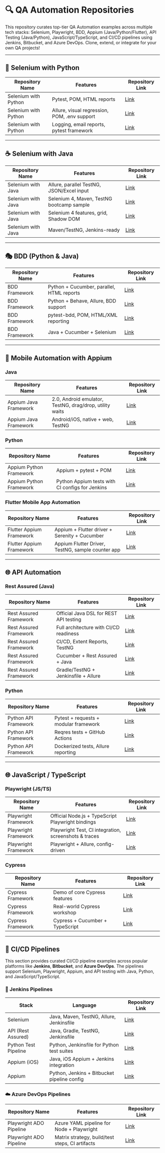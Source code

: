 
# 🔍 QA Automation Repositories

This repository curates top-tier QA Automation examples across multiple tech stacks: Selenium, Playwright, BDD, Appium (Java/Python/Flutter), API Testing (Java/Python), JavaScript/TypeScript, and CI/CD pipelines using Jenkins, Bitbucket, and Azure DevOps. Clone, extend, or integrate for your own QA projects!

---

## 🐍 Selenium with Python

| Repository Name                    | Features                                                | Repository Link                                                        |
|-----------------------------------|--------------------------------------------------------|-----------------------------------------------------------------------|
| Selenium with Python              | Pytest, POM, HTML reports                               | [Link](https://github.com/ChristianAA/selenium-python-example)         |
| Selenium with Python              | Allure, visual regression, POM, .env support           | [Link](https://github.com/nirtal85/Selenium-Python-Example)            |
| Selenium with Python              | Logging, email reports, pytest framework               | [Link](https://github.com/jagwithyou/automation-testing-python-selenium)|

---

## ☕ Selenium with Java

| Repository Name                    | Features                                                | Repository Link                                                        |
|-----------------------------------|--------------------------------------------------------|-----------------------------------------------------------------------|
| Selenium with Java                | Allure, parallel TestNG, JSON/Excel input              | [Link](https://github.com/anhtester/AutomationFrameworkSelenium)       |
| Selenium with Java                | Selenium 4, Maven, TestNG bootcamp sample              | [Link](https://github.com/nadvolod/selenium-java)                      |
| Selenium with Java                | Selenium 4 features, grid, Shadow DOM                  | [Link](https://github.com/mfaisalkhatri/selenium4poc)                  |
| Selenium with Java                | Maven/TestNG, Jenkins-ready                            | [Link](https://github.com/jmr85/saucedemo-selenium-java)               |
  
---

## 🎭 BDD (Python & Java)

| Repository Name                    | Features                                                | Repository Link                                                        |
|-----------------------------------|--------------------------------------------------------|-----------------------------------------------------------------------|
| BDD Framework                      | Python + Cucumber, parallel, HTML reports              | [Link](https://github.com/vinaykumarvvs/sample-selenium-python-cucumber-framework) |
| BDD Framework                      | Python + Behave, Allure, BDD support                  | [Link](https://github.com/andreasneuber/python-cucumber-selenium-example) |
| BDD Framework                      | pytest-bdd, POM, HTML/XML reporting                   | [Link](https://github.com/monil20/pytest-bdd-with-selenium)            |
| BDD Framework                      | Java + Cucumber + Selenium                            | [Link](https://github.com/PublioElio/selenium-cucumber-BDD)            |

---

## 🤖 Mobile Automation with Appium

### Java

| Repository Name                    | Features                                                | Repository Link                                                        |
|-----------------------------------|--------------------------------------------------------|-----------------------------------------------------------------------|
| Appium Java Framework             | 2.0, Android emulator, TestNG, drag/drop, utility waits| [Link](https://github.com/mfaisalkhatri/appium-java-examples)          |
| Appium Java Framework             | Android/iOS, native + web, TestNG                      | [Link](https://github.com/anandbagmar/AppiumJavaSample)                |

### Python

| Repository Name                    | Features                                                | Repository Link                                                        |
|-----------------------------------|--------------------------------------------------------|-----------------------------------------------------------------------|
| Appium Python Framework           | Appium + pytest + POM                                  | [Link](https://github.com/KimEklund13/Appium-Python)                   |
| Appium Python Framework           | Python Appium tests with CI configs for Jenkins        | [Link](https://github.com/seetest-io/python-appium-first-test)         |

### Flutter Mobile App Automation

| Repository Name                    | Features                                                | Repository Link                                                        |
|-----------------------------------|--------------------------------------------------------|-----------------------------------------------------------------------|
| Flutter Appium Framework          | Appium + Flutter driver + Serenity + Cucumber         | [Link](https://github.com/camillomurcia/automation-flutter-appium-java)|
| Flutter Appium Framework          | Appium Flutter Driver, TestNG, sample counter app     | [Link](https://github.com/mfaisalkhatri/flutter-appium-demo)           |

---

## 🌐 API Automation

### Rest Assured (Java)

| Repository Name                    | Features                                                | Repository Link                                                        |
|-----------------------------------|--------------------------------------------------------|-----------------------------------------------------------------------|
| Rest Assured Framework            | Official Java DSL for REST API testing                 | [Link](https://github.com/rest-assured/rest-assured)                   |
| Rest Assured Framework            | Full architecture with CI/CD readiness                 | [Link](https://github.com/eliasnogueira/restassured-complete-basic-example) |
| Rest Assured Framework            | CI/CD, Extent Reports, TestNG                         | [Link](https://github.com/osandadeshan/rest-assured-java-api-automation-demo) |
| Rest Assured Framework            | Cucumber + Rest Assured + Java                        | [Link](https://github.com/mathare/api-testing-java-restassured)       |
| Rest Assured Framework            | Gradle/TestNG + Jenkinsfile + Allure                  | [Link](https://github.com/wildec2/java-rest-assured-framework)        |

### Python

| Repository Name                    | Features                                                | Repository Link                                                        |
|-----------------------------------|--------------------------------------------------------|-----------------------------------------------------------------------|
| Python API Framework              | Pytest + requests + modular framework                  | [Link](https://github.com/arbelamram/pytest-rest-api)                  |
| Python API Framework              | Reqres tests + GitHub Actions                         | [Link](https://github.com/NAVEENINTEL/python-pytest-api-testing)       |
| Python API Framework              | Dockerized tests, Allure reporting                    | [Link](https://github.com/MubeenAhmadShaikh/GorestAPIAutomation)       |

---

## 🌐 JavaScript / TypeScript

### Playwright (JS/TS)

| Repository Name                    | Features                                                | Repository Link                                                        |
|-----------------------------------|--------------------------------------------------------|-----------------------------------------------------------------------|
| Playwright Framework              | Official Node.js + TypeScript Playwright bindings      | [Link](https://github.com/microsoft/playwright)                        |
| Playwright Framework              | Playwright Test, CI integration, screenshots & traces  | [Link](https://github.com/mxschmitt/playwright-test)                   |
| Playwright Framework              | Playwright + Allure, config-driven                    | [Link](https://github.com/naveenanimation20/playwright-java)        |

### Cypress

| Repository Name                    | Features                                                | Repository Link                                                        |
|-----------------------------------|--------------------------------------------------------|-----------------------------------------------------------------------|
| Cypress Framework                 | Demo of core Cypress features                          | [Link](https://github.com/cypress-io/cypress-example-kitchensink)      |
| Cypress Framework                 | Real-world Cypress workshop                            | [Link](https://github.com/bahmutov/cypress-workshop)                   |
| Cypress Framework                 | Cypress + Cucumber + TypeScript                        | [Link](https://github.com/vamsikrishna-k/cypress-automation-framework) |

---

## 🚀 CI/CD Pipelines

This section provides curated CI/CD pipeline examples across popular platforms like **Jenkins**, **Bitbucket**, and **Azure DevOps**. The pipelines support Selenium, Playwright, Appium, and API testing with Java, Python, and JavaScript/TypeScript.

### 🔧 Jenkins Pipelines

| Stack                             | Language                                                | Repository Link                                                        |
|-----------------------------------|--------------------------------------------------------|-----------------------------------------------------------------------|
| Selenium                          | Java, Maven, TestNG, Allure, Jenkinsfile              | [Link](https://github.com/AutomatedOwl/selenium-java-pom-example)      |
| API (Rest Assured)                | Java, Gradle, TestNG, Jenkinsfile                     | [Link](https://github.com/wildec2/java-rest-assured-framework)         |
| Python Test Pipeline              | Python, Jenkinsfile for Python test suites            | [Link](https://github.com/restalion/python-jenkins-pipeline)           |
| Appium (iOS)                      | Java, iOS Appium + Jenkins integration                | [Link](https://github.com/vbanthia-zz/appium-jenkins-demo)             |
| Appium                           | Python, Jenkins + Bitbucket pipeline config           | [Link](https://github.com/seetest-io/python-appium-first-test)         |

### ☁️ Azure DevOps Pipelines

| Repository Name                    | Features                                                | Repository Link                                                        |
|-----------------------------------|--------------------------------------------------------|-----------------------------------------------------------------------|
| Playwright ADO Pipeline           | Azure YAML pipeline for Node + Playwright              | [Link](https://github.com/BakkappaN/PlaywrightAzureDevopsPipeline)     |
| Playwright ADO Pipeline           | Matrix strategy, build/test steps, CI artifacts        | [Link](https://github.com/qaa-demo/playwright-ado-demo)                |
